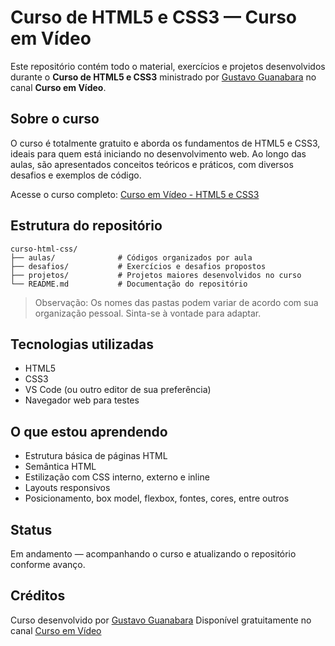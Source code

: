 # Curso de HTML5 e CSS3 — Curso em Vídeo

Este repositório contém todo o material, exercícios e projetos desenvolvidos durante o **Curso de HTML5 e CSS3** ministrado por [Gustavo Guanabara](https://github.com/gustavoguanabara) no canal **Curso em Vídeo**.

## Sobre o curso

O curso é totalmente gratuito e aborda os fundamentos de HTML5 e CSS3, ideais para quem está iniciando no desenvolvimento web. Ao longo das aulas, são apresentados conceitos teóricos e práticos, com diversos desafios e exemplos de código.

Acesse o curso completo:
[Curso em Vídeo - HTML5 e CSS3](https://www.youtube.com/playlist?list=PLHz_AreHm4dkZ9-atkcmcBaMZdmLHft8n)

## Estrutura do repositório

```
curso-html-css/
├── aulas/              # Códigos organizados por aula
├── desafios/           # Exercícios e desafios propostos
├── projetos/           # Projetos maiores desenvolvidos no curso
└── README.md           # Documentação do repositório
```

> Observação: Os nomes das pastas podem variar de acordo com sua organização pessoal. Sinta-se à vontade para adaptar.

## Tecnologias utilizadas

* HTML5
* CSS3
* VS Code (ou outro editor de sua preferência)
* Navegador web para testes

## O que estou aprendendo

* Estrutura básica de páginas HTML
* Semântica HTML
* Estilização com CSS interno, externo e inline
* Layouts responsivos
* Posicionamento, box model, flexbox, fontes, cores, entre outros

## Status

Em andamento — acompanhando o curso e atualizando o repositório conforme avanço.

## Créditos

Curso desenvolvido por [Gustavo Guanabara](https://github.com/gustavoguanabara)
Disponível gratuitamente no canal [Curso em Vídeo](https://www.youtube.com/c/CursoemVideo)
